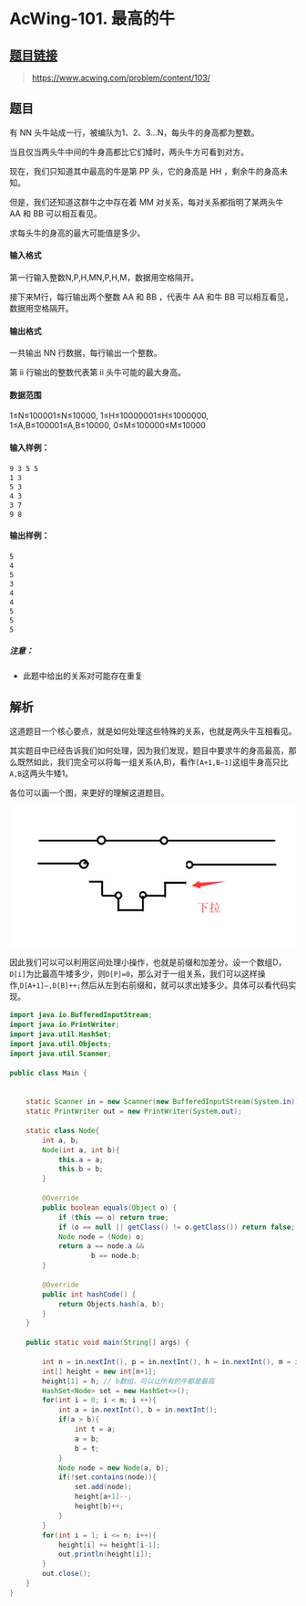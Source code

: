 # AcWing-101. 最高的牛

## [题目链接](https://www.acwing.com/problem/content/103/)

> https://www.acwing.com/problem/content/103/

## 题目

有 NN 头牛站成一行，被编队为1、2、3…N，每头牛的身高都为整数。

当且仅当两头牛中间的牛身高都比它们矮时，两头牛方可看到对方。

现在，我们只知道其中最高的牛是第 PP 头，它的身高是 HH ，剩余牛的身高未知。

但是，我们还知道这群牛之中存在着 MM 对关系，每对关系都指明了某两头牛 AA 和 BB 可以相互看见。

求每头牛的身高的最大可能值是多少。

#### 输入格式

第一行输入整数N,P,H,MN,P,H,M，数据用空格隔开。

接下来M行，每行输出两个整数 AA 和 BB ，代表牛 AA 和牛 BB 可以相互看见，数据用空格隔开。

#### 输出格式

一共输出 NN 行数据，每行输出一个整数。

第 ii 行输出的整数代表第 ii 头牛可能的最大身高。

#### 数据范围

1≤N≤100001≤N≤10000,
1≤H≤10000001≤H≤1000000,
1≤A,B≤100001≤A,B≤10000,
0≤M≤100000≤M≤10000

#### 输入样例：

```
9 3 5 5
1 3
5 3
4 3
3 7
9 8
```

#### 输出样例：

```
5
4
5
3
4
4
5
5
5
```

##### 注意：

- 此题中给出的关系对可能存在重复

## 解析

这道题目一个核心要点，就是如何处理这些特殊的关系，也就是两头牛互相看见。

其实题目中已经告诉我们如何处理，因为我们发现，题目中要求牛的身高最高，那么既然如此，我们完全可以将每一组关系(A,B)，看作`[A+1,B−1]`这组牛身高只比`A,B`这两头牛矮1。

各位可以画一个图，来更好的理解这道题目。

![1567126568387](assets/1567126568387.png)

因此我们可以可以利用区间处理小操作，也就是前缀和加差分。设一个数组D，`D[i]`为比最高牛矮多少，则`D[P]=0`，那么对于一组关系，我们可以这样操作,`D[A+1]–,D[B]++;`然后从左到右前缀和，就可以求出矮多少。具体可以看代码实现。

```java
import java.io.BufferedInputStream;
import java.io.PrintWriter;
import java.util.HashSet;
import java.util.Objects;
import java.util.Scanner;

public class Main {


    static Scanner in = new Scanner(new BufferedInputStream(System.in));
    static PrintWriter out = new PrintWriter(System.out);

    static class Node{
        int a, b;
        Node(int a, int b){
            this.a = a;
            this.b = b;
        }

        @Override
        public boolean equals(Object o) {
            if (this == o) return true;
            if (o == null || getClass() != o.getClass()) return false;
            Node node = (Node) o;
            return a == node.a &&
                    b == node.b;
        }

        @Override
        public int hashCode() {
            return Objects.hash(a, b);
        }
    }

    public static void main(String[] args) {

        int n = in.nextInt(), p = in.nextInt(), h = in.nextInt(), m = in.nextInt();
        int[] height = new int[n+1];
        height[1] = h; // b数组，可以让所有的牛都是最高
        HashSet<Node> set = new HashSet<>();
        for(int i = 0; i < m; i ++){
            int a = in.nextInt(), b = in.nextInt();
            if(a > b){
                int t = a;
                a = b;
                b = t;
            }
            Node node = new Node(a, b);
            if(!set.contains(node)){
                set.add(node);
                height[a+1]--;
                height[b]++;
            }
        }
        for(int i = 1; i <= n; i++){
            height[i] += height[i-1];
            out.println(height[i]);
        }
        out.close();
    }
}

```

